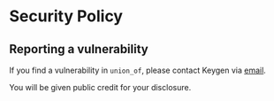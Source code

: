 # Security Policy

## Reporting a vulnerability

If you find a vulnerability in `union_of`, please contact Keygen via
[email](mailto:security@keygen.sh).

You will be given public credit for your disclosure.
